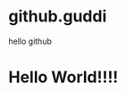 # github.guddi
hello github
<html><head><title>Github website</title>
</head><body><h1>Hello World!!!! </h1></body>
</html>
